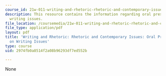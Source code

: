 ```yaml
---
course_id: 21w-011-writing-and-rhetoric-rhetoric-and-contemporary-issues-fall-2015
description: This resource contains the information regarding oral presentation on
  writing issues.
file_location: /coursemedia/21w-011-writing-and-rhetoric-rhetoric-and-contemporary-issues-fall-2015/2974fb0a8514f2a08b96293df7ed552b_MIT21W_011F15_oral.pdf
file_type: application/pdf
layout: pdf
title: 'Writing and Rhetoric: Rhetoric and Contemporary Issues: Oral Presentation
  on Writing Issues'
type: course
uid: 2974fb0a8514f2a08b96293df7ed552b

---
```

None